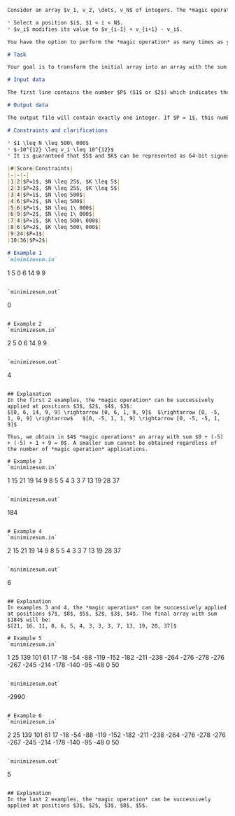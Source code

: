 ```markdown
Consider an array $v_1, v_2, \dots, v_N$ of integers. The *magic operation* consists of executing the following steps:

* Select a position $i$, $1 < i < N$.
* $v_i$ modifies its value to $v_{i-1} + v_{i+1} - v_i$.

You have the option to perform the *magic operation* as many times as you want.

# Task

Your goal is to transform the initial array into an array with the sum of elements as small as possible. Let $S$ be this sum, and $K$ the minimum number of applications of the *magic operation* to achieve an array with sum $S$.

# Input data

The first line contains the number $P$ ($1$ or $2$) which indicates the task that needs to be solved. The second line contains the natural number $N$ representing the length of the array. The third line contains $N$ integers separated by a space, the initial values of the array $v$.

# Output data

The output file will contain exactly one integer. If $P = 1$, this number must be $S$ (the minimum sum that can be obtained), and if $P = 2$, it should print $K$ (the minimum number of *magic operations* to obtain the sum $S$).

# Constraints and clarifications

* $1 \leq N \leq 500\ 000$
* $-10^{12} \leq v_i \leq 10^{12}$
* It is guaranteed that $S$ and $K$ can be represented as 64-bit signed integers.

|#|Score|Constraints|
|-|-|-|
|1|2|$P=1$, $N \leq 25$, $K \leq 5$|
|2|3|$P=2$, $N \leq 25$, $K \leq 5$|
|3|4|$P=1$, $N \leq 500$|
|4|6|$P=2$, $N \leq 500$|
|5|6|$P=1$, $N \leq 1\ 000$|
|6|9|$P=2$, $N \leq 1\ 000$|
|7|4|$P=1$, $K \leq 500\ 000$|
|8|6|$P=2$, $K \leq 500\ 000$|
|9|24|$P=1$|
|10|36|$P=2$|

# Example 1
`minimizesum.in`
```
1
5
0 6 14 9 9
```

`minimizesum.out`
```
0
```

# Example 2
`minimizesum.in`
```
2
5
0 6 14 9 9
```

`minimizesum.out`
```
4
```

## Explanation
In the first 2 examples, the *magic operation* can be successively applied at positions $3$, $2$, $4$, $3$:
$[0, 6, 14, 9, 9] \rightarrow [0, 6, 1, 9, 9]$  $\rightarrow [0, -5, 1, 9, 9] \rightarrow$   $[0, -5, 1, 1, 9] \rightarrow [0, -5, -5, 1, 9]$

Thus, we obtain in $4$ *magic operations* an array with sum $0 + (-5) + (-5) + 1 + 9 = 0$. A smaller sum cannot be obtained regardless of the number of *magic operation* applications.

# Example 3
`minimizesum.in`
```
1
15
21 19 14 9 8 5 5 4 3 3 7 13 19 28 37
```

`minimizesum.out`
```
184
```

# Example 4
`minimizesum.in`
```
2
15
21 19 14 9 8 5 5 4 3 3 7 13 19 28 37
```

`minimizesum.out`
```
6
```

## Explanation
In examples 3 and 4, the *magic operation* can be successively applied at positions $7$, $8$, $5$, $2$, $3$, $4$. The final array with sum $184$ will be:
$[21, 16, 11, 8, 6, 5, 4, 3, 3, 3, 7, 13, 19, 28, 37]$

# Example 5
`minimizesum.in`
```
1
25
139 101 61 17 -18 -54 -88 -119 -152 -182 -211 -238 -264 -276 -278 -276 -267 -245 -214 -178 -140 -95 -48 0 50
```

`minimizesum.out`
```
-2990
```

# Example 6
`minimizesum.in`
```
2
25
139 101 61 17 -18 -54 -88 -119 -152 -182 -211 -238 -264 -276 -278 -276 -267 -245 -214 -178 -140 -95 -48 0 50
```

`minimizesum.out`
```
5
```

## Explanation
In the last 2 examples, the *magic operation* can be successively applied at positions $3$, $2$, $3$, $8$, $5$.
```
